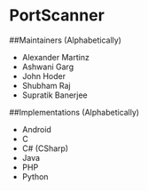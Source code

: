 PortScanner
===============

##Maintainers (Alphabetically)
* Alexander Martinz
* Ashwani Garg
* John Hoder
* Shubham Raj
* Supratik Banerjee

##Implementations (Alphabetically)
* Android
* C
* C# (CSharp)
* Java
* PHP
* Python
